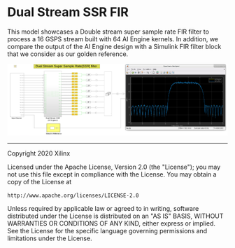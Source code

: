 # Dual Stream SSR FIR
This model showcases a Double stream super sample rate FIR filter to process a 16 GSPS stream built with 64 AI Engine kernels. In addition, we compare the output of the AI Engine design with a Simulink FIR filter block that we consider as our golden reference.

![](Images/DualStreamSSR.PNG)

------------
Copyright 2020 Xilinx

Licensed under the Apache License, Version 2.0 (the "License");
you may not use this file except in compliance with the License.
You may obtain a copy of the License at

    http://www.apache.org/licenses/LICENSE-2.0

Unless required by applicable law or agreed to in writing, software
distributed under the License is distributed on an "AS IS" BASIS,
WITHOUT WARRANTIES OR CONDITIONS OF ANY KIND, either express or implied.
See the License for the specific language governing permissions and
limitations under the License.
